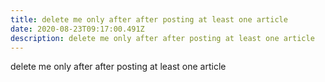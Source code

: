 ```yaml
---
title: delete me only after after posting at least one article
date: 2020-08-23T09:17:00.491Z
description: delete me only after after posting at least one article
---
```

delete me only after after posting at least one article